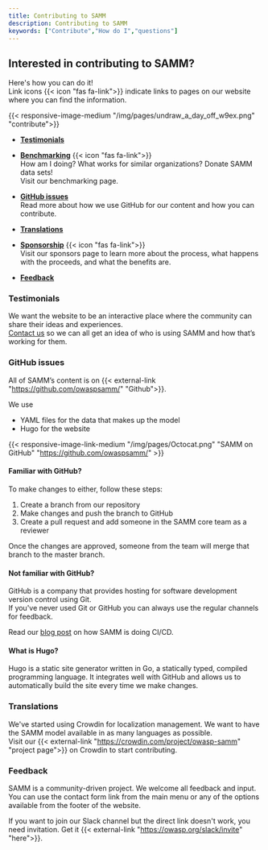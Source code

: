 ```yaml
---
title: Contributing to SAMM
description: Contributing to SAMM
keywords: ["Contribute","How do I","questions"]
---
```


## Interested in contributing to SAMM?

Here's how you can do it!  
Link icons {{< icon "fas fa-link">}} indicate links to pages on our website where you can find the information.

{{< responsive-image-medium "/img/pages/undraw_a_day_off_w9ex.png" "contribute">}}

* **<a href="#Testimonials">Testimonials</a>**  

* **[Benchmarking](/benchmarking)</a>**  {{< icon "fas fa-link">}}  
    How am I doing? What works for similar organizations? Donate SAMM data sets!  
    Visit our benchmarking page.

* **<a href="#GitHub">GitHub issues</a>**  
    Read more about how we use GitHub for our content and how you can contribute.

* **<a href="#Translations">Translations</a>**
* **[Sponsorship](/sponsors)**  {{< icon "fas fa-link">}}  
    Visit our sponsors page to learn more about the process, what happens with the proceeds, and what the benefits are.

* **<a href="#Feedback">Feedback</a>**




<a name="Testimonials"></a>

### Testimonials

We want the website to be an interactive place where the community can share their ideas and experiences.  
[Contact us](/contact) so we can all get an idea of who is using SAMM and how that’s working for them.

<a name="GitHub"></a>

### GitHub issues

All of SAMM’s content is on {{< external-link "https://github.com/owaspsamm/" "Github">}}. 


We use 
- YAML files for the data that makes up the model
- Hugo for the website

{{< responsive-image-link-medium "/img/pages/Octocat.png" "SAMM on GitHub" "https://github.com/owaspsamm/" >}}

#### Familiar with GitHub?
To make changes to either, follow these steps:

1. Create a branch from our repository
2. Make changes and push the branch to GitHub
3. Create a pull request and add someone in the SAMM core team as a reviewer

Once the changes are approved, someone from the team will merge that branch to the master branch.

#### Not familiar with GitHub?
GitHub is a company that provides hosting for software development version control using Git.  
If you've never used Git or GitHub you can always use the regular channels for feedback.

Read our [blog post](/blog/2020/03/31/samm-is-doing-cicd/) on how SAMM is doing CI/CD.

#### What is Hugo?
Hugo is a static site generator written in Go, a statically typed, compiled programming language. It integrates well with GitHub and allows us to automatically build the site every time we make changes.

<a name="Translations"></a>

### Translations


We've started using Crowdin for localization management. We want to have the SAMM model available in as many languages as possible.  
Visit our {{< external-link "https://crowdin.com/project/owasp-samm" "project page">}} on Crowdin to start contributing.


<a name="Feedback"></a>

### Feedback

SAMM is a community-driven project. We welcome all feedback and input.
You can use the contact form link from the main menu or any of the options available from the footer of the website.

If you want to join our Slack channel but the direct link doesn't work, you need invitation. Get it {{< external-link "https://owasp.org/slack/invite" "here">}}.